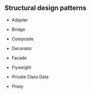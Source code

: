 ## Structural design patterns

- Adapter

- Bridge

- Composite

- Decorator

- Facade

- Flyweight

- Private Class Data

- Proxy
